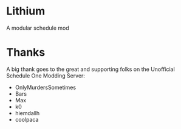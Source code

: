 # Lithium
A modular schedule mod 

# Thanks

A big thank goes to the great and supporting folks on the Unofficial Schedule One Modding Server:
* OnlyMurdersSometimes
* Bars
* Max
* k0
* hiemdallh
* coolpaca
